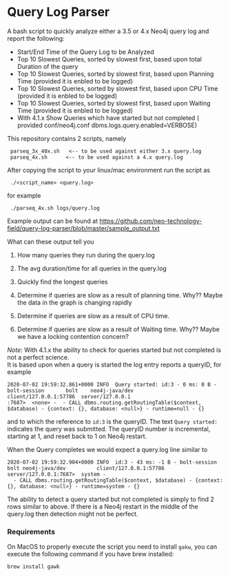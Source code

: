 # Query Log Parser

A bash script to quickly analyze either a 3.5 or 4.x Neo4j query log and report the following:

* Start/End Time of the Query Log to be Analyzed
* Top 10 Slowest Queries, sorted by slowest first, based upon total Duration of the query
* Top 10 Slowest Queries, sorted by slowest first, based upon Planning Time (provided it is enbled to be logged)
* Top 10 Slowest Queries, sorted by slowest first, based upon CPU Time (provided it is enbled to be logged)
* Top 10 Slowest Queries, sorted by slowest first, based upon Waiting Time (provided it is enbled to be logged)
* With 4.1.x Show Queries which have started but not completed ( provided conf/neo4j.conf dbms.logs.query.enabled=VERBOSE)




This repository contains 2 scripts, namely

````
 parseq_3x_40x.sh   <-- to be used against either 3.x query.log
 parseq_4x.sh      <-- to be used against a 4.x query.log
````

After copying the script to your linux/mac environment run the script as 

````
 ./<script_name> <query.log>
````

for example

````
 ./parseq_4x.sh logs/query.log
````
Example output can be found at https://github.com/neo-technology-field/query-log-parser/blob/master/sample_output.txt

What can these output tell you
  1. How many queries they run during the query.log
  2. The avg duration/time for all queries in the query.log
  3. Quickly find the longest queries
  
  4. Determine if queries are slow as a result of planning time.  Why??  Maybe the data in the graph is changing rapidly
  
  5. Determine if queries are slow as a result of CPU time.
  
  6. Determine if queries are slow as a result of Waiting time.   Why?? Maybe we have a locking contention concern?

 
*Note:*  With 4.1.x the ability to check for queries started but not completed is not a perfect science.  
It is based upon when a query is started the log entry reports a queryID, for example

````
2020-07-02 19:59:32.861+0000 INFO  Query started: id:3 - 0 ms: 0 B - bolt-session       bolt    neo4j-java/dev          client/127.0.0.1:57786  server/127.0.0.1
:7687>  <none> -  - CALL dbms.routing.getRoutingTable($context, $database) - {context: {}, database: <null>} - runtime=null - {}
````

and to which the reference to `id:3` is the queryID.  The text `Query started:` indicates the query was submitted.
The queryID number is incremental, starting at 1, and reset back to 1 on Neo4j restart.

When the Query completes we would expect a query.log line similar to

````
2020-07-02 19:59:32.904+0000 INFO  id:3 - 43 ms: -1 B - bolt-session    bolt neo4j-java/dev          client/127.0.0.1:57786  server/127.0.0.1:7687>  system -
  - CALL dbms.routing.getRoutingTable($context, $database) - {context: {}, database: <null>} - runtime=system - {}
````

The ability to detect a query started but not completed is simply to find 2 rows similar to above.  If there is a Neo4j restart in the middle of the query.log then
detection might not be perfect.

### Requirements

On MacOS to properly execute the script you need to install `gakw`, you can execute the following command if you have brew installed: 

```
brew install gawk
```
